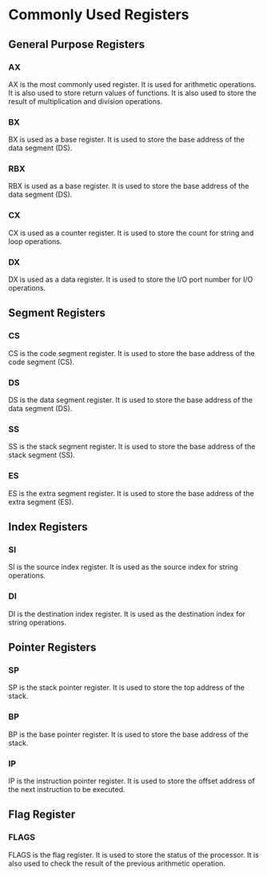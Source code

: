 # Commonly Used Registers

## General Purpose Registers
### AX
AX is the most commonly used register. It is used for arithmetic operations. It is also used to store return values of functions. It is also used to store the result of multiplication and division operations.
### BX
BX is used as a base register. It is used to store the base address of the data segment (DS).
### RBX
RBX is used as a base register. It is used to store the base address of the data segment (DS).
### CX
CX is used as a counter register. It is used to store the count for string and loop operations.
### DX
DX is used as a data register. It is used to store the I/O port number for I/O operations.

## Segment Registers
### CS
CS is the code segment register. It is used to store the base address of the code segment (CS).
### DS
DS is the data segment register. It is used to store the base address of the data segment (DS).
### SS
SS is the stack segment register. It is used to store the base address of the stack segment (SS).
### ES
ES is the extra segment register. It is used to store the base address of the extra segment (ES).
## Index Registers
### SI
SI is the source index register. It is used as the source index for string operations.
### DI
DI is the destination index register. It is used as the destination index for string operations.

## Pointer Registers
### SP
SP is the stack pointer register. It is used to store the top address of the stack.
### BP
BP is the base pointer register. It is used to store the base address of the stack.
### IP
IP is the instruction pointer register. It is used to store the offset address of the next instruction to be executed.
## Flag Register
### FLAGS
FLAGS is the flag register. It is used to store the status of the processor. It is also used to check the result of the previous arithmetic operation.

